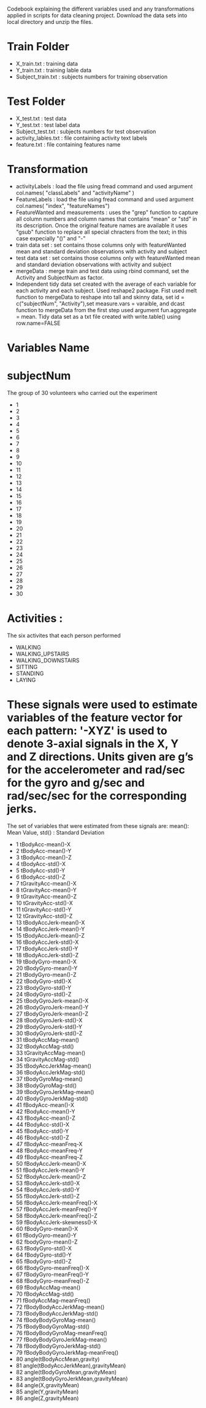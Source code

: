 Codebook explaining the different variables used and any transformations applied in scripts for data cleaning project.
 Download the data sets into local directory and unzip the files.
 # Train Folder
* X_train.txt : training data
* Y_train.txt : training lable data
* Subject_train.txt : subjects numbers for training observation
# Test Folder
* X_test.txt : test data
* Y_test.txt : test label data
* Subject_test.txt : subjects numbers for test observation
* activity_lables.txt : file containing activity text labels
* feature.txt : file containing features name
# Transformation
* activityLabels : load the file using fread command and used argument col.names( "classLabels" and "activityName" )
* FeatureLabels : load the file using fread command and used argument col.names( "index", "featureNames")
* FeatureWanted and measurements : uses the "grep" function to capture all column numbers and column names that contains "mean" or "std" in its description. Once the original feature names are available it uses "gsub" function to replace all special chracters from the text; in this case expecially "()" and "-"
* train data set : set contains those columns only with featureWanted mean and standard deviation observations with activity and subject
* test data set : set contains those columns only with featureWanted mean and standard deviation observations with activity and subject
* mergeData : merge train and test data using rbind command, set the Activity and SubjectNum as factor.
* Independent tidy data set created with the average of each variable for each activity and each subject. Used reshape2 package. Fist used melt function to mergeData to reshape into tall and skinny data, set id = c("subjectNum", "Activity"),set measure.vars = varaible, and  dcast function to mergeData from the first step used argument fun.aggregate = mean. Tidy data set as a txt file created with write.table() using row.name=FALSE 

# Variables Name 
# subjectNum 
The group of 30 volunteers who carried out the experiment
* 1  
* 2
* 3 
* 4
* 5
* 6
* 7
* 8
* 9
* 10
* 11
* 12
* 13
* 14
* 15
* 16
* 17
* 18
* 19
* 20
* 21
* 22
* 23
* 24
* 25
* 26
* 27
* 28
* 29
* 30
# Activities :
The six activites that each person performed
* WALKING
* WALKING_UPSTAIRS
* WALKING_DOWNSTAIRS
* SITTING
* STANDING
* LAYING
# These signals were used to estimate variables of the feature vector for each pattern: '-XYZ' is used to denote 3-axial signals in the X, Y and Z directions. Units given are g’s for the accelerometer and rad/sec for the gyro and g/sec and rad/sec/sec for the corresponding jerks.
  The set of variables that were estimated from these signals are: 
  mean(): Mean Value,
  std() : Standard Deviation
* 1 tBodyAcc-mean()-X
* 2 tBodyAcc-mean()-Y
* 3 tBodyAcc-mean()-Z
* 4 tBodyAcc-std()-X
* 5 tBodyAcc-std()-Y
* 6 tBodyAcc-std()-Z
* 7 tGravityAcc-mean()-X
* 8 tGravityAcc-mean()-Y
* 9 tGravityAcc-mean()-Z
* 10 tGravityAcc-std()-X
* 11 tGravityAcc-std()-Y
* 12 tGravityAcc-std()-Z
* 13 tBodyAccJerk-mean()-X
* 14 tBodyAccJerk-mean()-Y
* 15 tBodyAccJerk-mean()-Z
* 16 tBodyAccJerk-std()-X
* 17 tBodyAccJerk-std()-Y
* 18 tBodyAccJerk-std()-Z
* 19 tBodyGyro-mean()-X
* 20 tBodyGyro-mean()-Y
* 21 tBodyGyro-mean()-Z
* 22 tBodyGyro-std()-X
* 23 tBodyGyro-std()-Y
* 24 tBodyGyro-std()-Z
* 25 tBodyGyroJerk-mean()-X
* 26 tBodyGyroJerk-mean()-Y
* 27 tBodyGyroJerk-mean()-Z
* 28 tBodyGyroJerk-std()-X
* 29 tBodyGyroJerk-std()-Y
* 30 tBodyGyroJerk-std()-Z
* 31 tBodyAccMag-mean()
* 32 tBodyAccMag-std()
* 33 tGravityAccMag-mean()
* 34 tGravityAccMag-std()
* 35 tBodyAccJerkMag-mean()
* 36 tBodyAccJerkMag-std()
* 37 tBodyGyroMag-mean()
* 38 tBodyGyroMag-std()
* 39 tBodyGyroJerkMag-mean()
* 40 tBodyGyroJerkMag-std()
* 41 fBodyAcc-mean()-X
* 42 fBodyAcc-mean()-Y
* 43 fBodyAcc-mean()-Z
* 44 fBodyAcc-std()-X
* 45 fBodyAcc-std()-Y
* 46 fBodyAcc-std()-Z
* 47 fBodyAcc-meanFreq-X
* 48 fBodyAcc-meanFreq-Y
* 49 fBodyAcc-meanFreq-Z
* 50 fBodyAccJerk-mean()-X
* 51 fBodyAccJerk-mean()-Y
* 52 fBodyAccJerk-mean()-Z
* 53 fBodyAccJerk-std()-X
* 54 fBodyAccJerk-std()-Y
* 55 fBodyAccJerk-std()-Z
* 56 fBodyAccJerk-meanFreq()-X
* 57 fBodyAccJerk-meanFreq()-Y
* 58 fBodyAccJerk-meanFreq()-Z
* 59 fBodyAccJerk-skewness()-X
* 60 fBodyGyro-mean()-X
* 61 fBodyGyro-mean()-Y
* 62 fbodyGyro-mean()-Z
* 63 fBodyGyro-std()-X
* 64 fBodyGyro-std()-Y
* 65 fBodyGyro-std()-Z
* 66 fBodyGyro-meanFreq()-X
* 67 fBodyGyro-meanFreq()-Y
* 68 fBodyGyro-meanFreq()-Z
* 69 fBodyAccMag-mean()
* 70 fBodyAccMag-std()
* 71 fBodyAccMag-meanFreq()
* 72 fBodyBodyAccJerkMag-mean()
* 73 fBodyBodyAccJerkMag-std()
* 74 fBodyBodyGyroMag-mean()
* 75 fBodyBodyGyroMag-std()
* 76 fBodyBodyGyroMag-meanFreq()
* 77 fBodyBodyGyroJerkMag-mean()
* 78 fBodyBodyGyroJerkMag-std()
* 79 fBodyBodyGyroJerkMag-meanFreq()
* 80 angle(tBodyAccMean,gravity)
* 81 angle(tBodyAccJerkMean),gravityMean)
* 82 angle(tBodyGyroMean,gravityMean)
* 83 angle(tBodyGyroJerkMean,gravityMean)
* 84 angle(X,gravityMean)
* 85 angle(Y,gravityMean)
* 86 angle(Z,gravityMean)

















